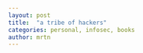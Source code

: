 ```yaml
---
layout: post
title:  "a tribe of hackers"
categories: personal, infosec, books 
author: mrtn
---
```




